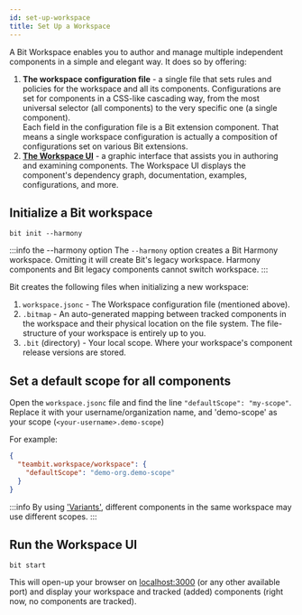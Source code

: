 ```yaml
---
id: set-up-workspace
title: Set Up a Workspace
---
```


A Bit Workspace enables you to author and manage multiple independent components in a simple and elegant way.
It does so by offering:

1. **The workspace configuration file** - a single file that sets rules and policies for the workspace and all its components.
   Configurations are set for components in a CSS-like cascading way, from the most universal selector (all components) to the very specific one (a single component).  
   Each field in the configuration file is a Bit extension component. That means a single workspace configuration is actually a composition of configurations set on various Bit extensions.
2. [**The Workspace UI**](/workspace-ui/overview) - a graphic interface that assists you in authoring and examining components.
   The Workspace UI displays the component's dependency graph, documentation, examples, configurations, and more.

## Initialize a Bit workspace

```shell
bit init --harmony
```

:::info the --harmony option
The `--harmony` option creates a Bit Harmony workspace. Omitting it will create Bit's legacy workspace.
Harmony components and Bit legacy components cannot switch workspace.
:::

Bit creates the following files when initializing a new workspace:

1. `workspace.jsonc` - The Workspace configuration file (mentioned above).
2. `.bitmap` - An auto-generated mapping between tracked components in the workspace and their physical location on the file system.
   The file-structure of your workspace is entirely up to you.
3. `.bit` (directory) - Your local scope. Where your workspace's component release versions are stored.


## Set a default scope for all components

Open the `workspace.jsonc` file and find the line `"defaultScope": "my-scope"`.
Replace it with your username/organization name, and 'demo-scope' as your scope (`<your-username>.demo-scope`)

For example:

```json title="workspace.jsonc"
{
  "teambit.workspace/workspace": {
    "defaultScope": "demo-org.demo-scope"
  }
}
```

:::info
By using ['Variants'](/workspace/cascading-rules), different components in the same workspace may use different scopes.
:::

## Run the Workspace UI

```shell
bit start
```

This will open-up your browser on [localhost:3000](http://localhost:3000) (or any other available port) and display your workspace and tracked (added) components (right now, no components are tracked).
